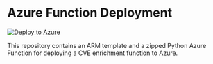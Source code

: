 # Azure Function Deployment

[![Deploy to Azure](https://aka.ms/deploytoazurebutton)](https://portal.azure.com/#create/Microsoft.Template/uri/https://raw.githubusercontent.com/LazyTechGamer/EASM/main/azure-function-deploy/azure_function_deployment_template.json)

This repository contains an ARM template and a zipped Python Azure Function for deploying a CVE enrichment function to Azure.
